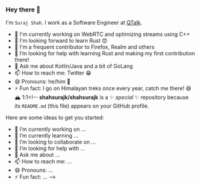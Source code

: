 ### Hey there 👋

I'm `Suraj Shah`. I work as a Software Engineer at [QTalk](qtalk.io). 

- 🔭 I'm currently working on WebRTC and optimizing streams using C++
- 🌱 I'm looking forward to learn Rust :heart_eyes:
- 👯 I'm a frequent contributor to Firefox, Realm and others
- 🤔 I’m looking for help with learning Rust and making my first contribution there!
- 💬 Ask me about Kotlin/Java and a bit of GoLang
- 📫 How to reach me: Twitter :grin:
- 😄 Pronouns: he/him :man:
- ⚡ Fun fact: I go on Himalayan treks once every year, catch me there! :sweat_smile: :mountain_snow:
1:1<!--
**shahsurajk/shahsurajk** is a ✨ _special_ ✨ repository because its `README.md` (this file) appears on your GitHub profile.

Here are some ideas to get you started:

- 🔭 I’m currently working on ...
- 🌱 I’m currently learning ...
- 👯 I’m looking to collaborate on ...
- 🤔 I’m looking for help with ...
- 💬 Ask me about ...
- 📫 How to reach me: ...
- 😄 Pronouns: ...
- ⚡ Fun fact: ...
-->
